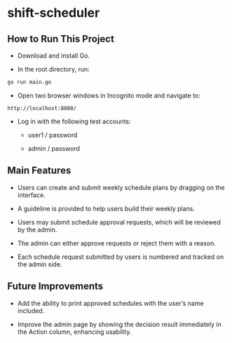 # shift-scheduler

## How to Run This Project
- Download and install Go.

- In the root directory, run:

```bash
go run main.go
```

- Open two browser windows in Incognito mode and navigate to:

```text
http://localhost:8080/
```

- Log in with the following test accounts:

  - user1 / password

  - admin / password

## Main Features
- Users can create and submit weekly schedule plans by dragging on the interface.

- A guideline is provided to help users build their weekly plans.

- Users may submit schedule approval requests, which will be reviewed by the admin.

- The admin can either approve requests or reject them with a reason.

- Each schedule request submitted by users is numbered and tracked on the admin side.

## Future Improvements
- Add the ability to print approved schedules with the user’s name included.

- Improve the admin page by showing the decision result immediately in the Action column, enhancing usability.
